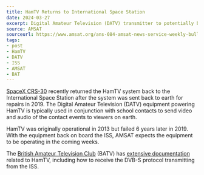 ```yaml
---
title: HamTV Returns to International Space Station
date: 2024-03-27
excerpt: Digital Amateur Television (DATV) transmitter to potentially be operational in coming weeks.
source: AMSAT
sourceurl: https://www.amsat.org/ans-084-amsat-news-service-weekly-bulletins/
tags:
- post
- HamTV
- DATV
- ISS
- AMSAT
- BAT
---
```

[SpaceX CRS-30](https://en.wikipedia.org/wiki/SpaceX_CRS-30) recently returned the HamTV system back to the International Space Station after the system was sent back to earth for repairs in 2019. The Digital Amateur Television (DATV) equipment powering HamTV is typically used in conjunction with school contacts to send video and audio of the contact events to viewers on earth. 

HamTV was originally operational in 2013 but failed 6 years later in 2019. With the equipment back on board the ISS, AMSAT expects the equipment to be operating in the coming weeks.

The [British Amateur Television Club](https://batc.org.uk/) (BATV) has [extensive documentation](https://wiki.batc.org.uk/HAMTV_from_the_ISS) related to HamTV, including how to receive the DVB-S protocol transmitting from the ISS.